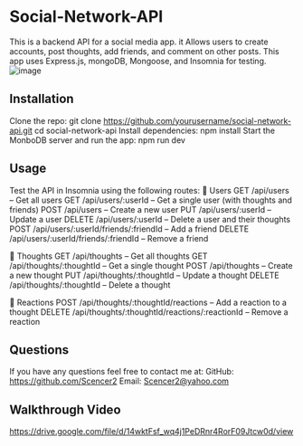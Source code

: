 # Social-Network-API

This is a backend API for a social media app. it Allows users to create accounts, post thoughts, add friends, and comment on other posts. This app uses Express.js, mongoDB, Mongoose, and Insomnia for testing.
![image](https://github.com/user-attachments/assets/b96182eb-854a-4c46-aff7-df9d85a43884)


## Installation
Clone the repo:
   git clone https://github.com/yourusername/social-network-api.git
   cd social-network-api
Install dependencies:
  npm install
Start the MonboDB server and run the app:
  npm run dev


## Usage
Test the API in Insomnia using the following routes:
  👤 Users
GET /api/users – Get all users
GET /api/users/:userId – Get a single user (with thoughts and friends)
POST /api/users – Create a new user
PUT /api/users/:userId – Update a user
DELETE /api/users/:userId – Delete a user and their thoughts
POST /api/users/:userId/friends/:friendId – Add a friend
DELETE /api/users/:userId/friends/:friendId – Remove a friend

💭 Thoughts
GET /api/thoughts – Get all thoughts
GET /api/thoughts/:thoughtId – Get a single thought
POST /api/thoughts – Create a new thought
PUT /api/thoughts/:thoughtId – Update a thought
DELETE /api/thoughts/:thoughtId – Delete a thought

🔁 Reactions
POST /api/thoughts/:thoughtId/reactions – Add a reaction to a thought
DELETE /api/thoughts/:thoughtId/reactions/:reactionId – Remove a reaction

## Questions
If you have any questions feel free to contact me at:
  GitHub: https://github.com/Scencer2
  Email: Scencer2@yahoo.com

## Walkthrough Video
https://drive.google.com/file/d/14wktFsf_wq4j1PeDRnr4RorF09Jtcw0d/view
